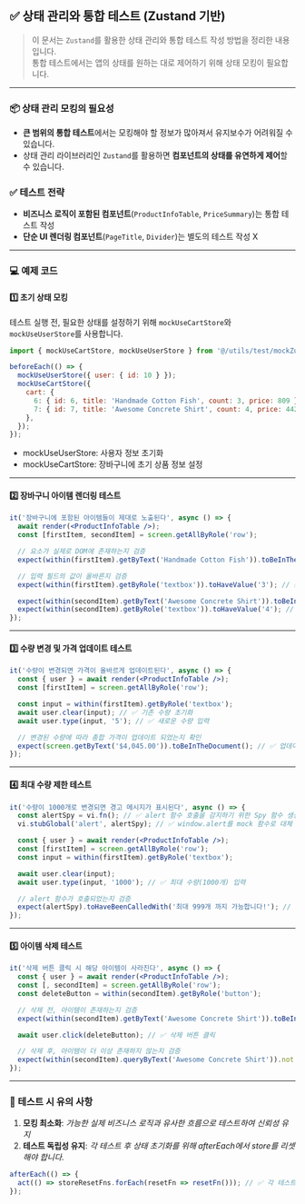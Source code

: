 ## ✅ 상태 관리와 통합 테스트 (Zustand 기반)

> 이 문서는 `Zustand`를 활용한 상태 관리와 통합 테스트 작성 방법을 정리한 내용입니다.  
> 통합 테스트에서는 앱의 상태를 원하는 대로 제어하기 위해 상태 모킹이 필요합니다.

---

### 📦 상태 관리 모킹의 필요성
- **큰 범위의 통합 테스트**에서는 모킹해야 할 정보가 많아져서 유지보수가 어려워질 수 있습니다.
- 상태 관리 라이브러리인 `Zustand`를 활용하면 **컴포넌트의 상태를 유연하게 제어**할 수 있습니다.

### ✅ 테스트 전략
- **비즈니스 로직이 포함된 컴포넌트**(`ProductInfoTable`, `PriceSummary`)는 통합 테스트 작성
- **단순 UI 렌더링 컴포넌트**(`PageTitle`, `Divider`)는 별도의 테스트 작성 X

---

### 💻 예제 코드

#### 1️⃣ 초기 상태 모킹
테스트 실행 전, 필요한 상태를 설정하기 위해 `mockUseCartStore`와 `mockUseUserStore`를 사용합니다.

```javascript
import { mockUseCartStore, mockUseUserStore } from '@/utils/test/mockZustandStore';

beforeEach(() => {
  mockUseUserStore({ user: { id: 10 } });
  mockUseCartStore({
    cart: {
      6: { id: 6, title: 'Handmade Cotton Fish', count: 3, price: 809 },
      7: { id: 7, title: 'Awesome Concrete Shirt', count: 4, price: 442 }
    },
  });
});
```
- mockUseUserStore: 사용자 정보 초기화
- mockUseCartStore: 장바구니에 초기 상품 정보 설정

----

#### 2️⃣ 장바구니 아이템 렌더링 테스트

```jsx
it('장바구니에 포함된 아이템들이 제대로 노출된다', async () => {
  await render(<ProductInfoTable />);
  const [firstItem, secondItem] = screen.getAllByRole('row');

  // 요소가 실제로 DOM에 존재하는지 검증
  expect(within(firstItem).getByText('Handmade Cotton Fish')).toBeInTheDocument(); // ✅ 요소 존재 여부 확인

  // 입력 필드의 값이 올바른지 검증
  expect(within(firstItem).getByRole('textbox')).toHaveValue('3'); // ✅ 텍스트박스의 초기 값 검증

  expect(within(secondItem).getByText('Awesome Concrete Shirt')).toBeInTheDocument(); // ✅ 요소 존재 여부 확인
  expect(within(secondItem).getByRole('textbox')).toHaveValue('4'); // ✅ 텍스트박스 값 검증
});
```

---

#### 3️⃣ 수량 변경 및 가격 업데이트 테스트
```jsx
it('수량이 변경되면 가격이 올바르게 업데이트된다', async () => {
  const { user } = await render(<ProductInfoTable />);
  const [firstItem] = screen.getAllByRole('row');

  const input = within(firstItem).getByRole('textbox');
  await user.clear(input); // ✅ 기존 수량 초기화
  await user.type(input, '5'); // ✅ 새로운 수량 입력

  // 변경된 수량에 따라 총합 가격이 업데이트 되었는지 확인
  expect(screen.getByText('$4,045.00')).toBeInTheDocument(); // ✅ 업데이트된 가격이 렌더링 되었는지 검증
});
```

----

#### 4️⃣ 최대 수량 제한 테스트
```jsx
it('수량이 1000개로 변경되면 경고 메시지가 표시된다', async () => {
  const alertSpy = vi.fn(); // ✅ alert 함수 호출을 감지하기 위한 Spy 함수 생성
  vi.stubGlobal('alert', alertSpy); // ✅ window.alert를 mock 함수로 대체

  const { user } = await render(<ProductInfoTable />);
  const [firstItem] = screen.getAllByRole('row');
  const input = within(firstItem).getByRole('textbox');

  await user.clear(input);
  await user.type(input, '1000'); // ✅ 최대 수량(1000개) 입력

  // alert 함수가 호출되었는지 검증
  expect(alertSpy).toHaveBeenCalledWith('최대 999개 까지 가능합니다!'); // ✅ 경고 메시지가 올바르게 표시되는지 확인
});
```

---

#### 5️⃣ 아이템 삭제 테스트
```jsx
it('삭제 버튼 클릭 시 해당 아이템이 사라진다', async () => {
  const { user } = await render(<ProductInfoTable />);
  const [, secondItem] = screen.getAllByRole('row');
  const deleteButton = within(secondItem).getByRole('button');

  // 삭제 전, 아이템이 존재하는지 검증
  expect(within(secondItem).getByText('Awesome Concrete Shirt')).toBeInTheDocument(); // ✅ 삭제 전 DOM에 존재 여부 확인

  await user.click(deleteButton); // ✅ 삭제 버튼 클릭

  // 삭제 후, 아이템이 더 이상 존재하지 않는지 검증
  expect(within(secondItem).queryByText('Awesome Concrete Shirt')).not.toBeInTheDocument(); // ✅ 요소가 DOM에서 사라졌는지 확인
});
```

---

### 🚨 테스트 시 유의 사항
1. **모킹 최소화**: *가능한 실제 비즈니스 로직과 유사한 흐름으로 테스트하여 신뢰성 유지*
2. **테스트 독립성 유지**: *각 테스트 후 상태 초기화를 위해 afterEach에서 store를 리셋해야 합니다.*
```jsx
afterEach(() => {
  act(() => storeResetFns.forEach(resetFn => resetFn())); // ✅ 각 테스트 후 상태 초기화
});
```
